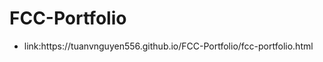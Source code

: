 # FCC-Portfolio
<ul>
  <li>
    link:https://tuanvnguyen556.github.io/FCC-Portfolio/fcc-portfolio.html
  </li>
</ul>


